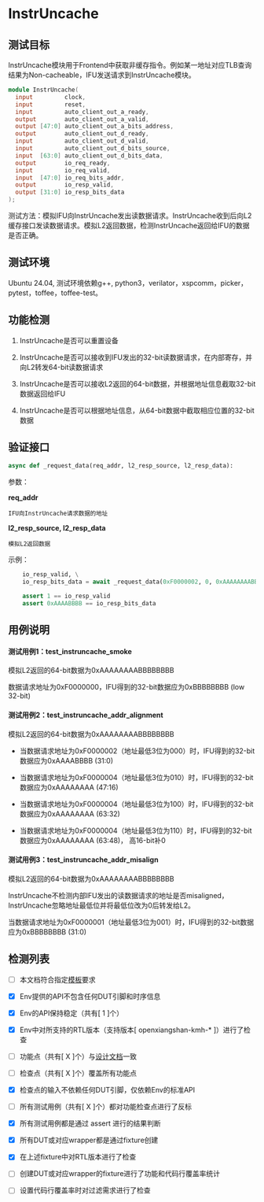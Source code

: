 # InstrUncache

## 测试目标

InstrUncache模块用于Frontend中获取非缓存指令。例如某一地址对应TLB查询结果为Non-cacheable，IFU发送请求到InstrUncache模块。

`````verilog
module InstrUncache(
  input         clock,
  input         reset,
  input         auto_client_out_a_ready,
  output        auto_client_out_a_valid,
  output [47:0] auto_client_out_a_bits_address,
  output        auto_client_out_d_ready,
  input         auto_client_out_d_valid,
  input         auto_client_out_d_bits_source,
  input  [63:0] auto_client_out_d_bits_data,
  output        io_req_ready,
  input         io_req_valid,
  input  [47:0] io_req_bits_addr,
  output        io_resp_valid,
  output [31:0] io_resp_bits_data
);
`````

测试方法：模拟IFU向InstrUncache发出读数据请求。InstrUncache收到后向L2缓存接口发读数据请求。模拟L2返回数据，检测InstrUncache返回给IFU的数据是否正确。

## 测试环境

Ubuntu 24.04, 测试环境依赖g++, python3，verilator，xspcomm，picker，pytest，toffee，toffee-test。

## 功能检测

1. InstrUncache是否可以重置设备

2. InstrUncache是否可以接收到IFU发出的32-bit读数据请求，在内部寄存，并向L2转发64-bit读数据请求

3. InstrUncache是否可以接收L2返回的64-bit数据，并根据地址信息截取32-bit数据返回给IFU

4. InstrUncache是否可以根据地址信息，从64-bit数据中截取相应位置的32-bit数据


## 验证接口

`````python
async def _request_data(req_addr, l2_resp_source, l2_resp_data):

`````

参数：


**req\_addr**

    IFU向InstrUncache请求数据的地址


**l2\_resp\_source, l2\_resp\_data**

    模拟L2返回数据


示例：

`````python
    io_resp_valid, \
    io_resp_bits_data = await _request_data(0xF0000002, 0, 0xAAAAAAAABBBBBBBB)

    assert 1 == io_resp_valid
    assert 0xAAAABBBB == io_resp_bits_data
`````

## 用例说明

#### 测试用例1：test\_instruncache\_smoke

模拟L2返回的64-bit数据为0xAAAAAAAABBBBBBBB

数据请求地址为0xF0000000，IFU得到的32-bit数据应为0xBBBBBBBB (low 32-bit)


#### 测试用例2：test\_instruncache\_addr\_alignment

模拟L2返回的64-bit数据为0xAAAAAAAABBBBBBBB

- 当数据请求地址为0xF0000002（地址最低3位为000）时，IFU得到的32-bit数据应为0xAAAABBBB (31:0)

- 当数据请求地址为0xF0000004（地址最低3位为010）时，IFU得到的32-bit数据应为0xAAAAAAAA (47:16)

- 当数据请求地址为0xF0000004（地址最低3位为100）时，IFU得到的32-bit数据应为0xAAAAAAAA (63:32)

- 当数据请求地址为0xF0000004（地址最低3位为110）时，IFU得到的32-bit数据应为0xAAAAAAAA (63:48)， 高16-bit补0



#### 测试用例3：test\_instruncache\_addr\_misalign

模拟L2返回的64-bit数据为0xAAAAAAAABBBBBBBB

InstrUncache不检测内部IFU发出的读数据请求的地址是否misaligned，InstrUncache忽略地址最低位并将最低位改为0后转发给L2。

当数据请求地址为0xF0000001（地址最低3位为001）时，IFU得到的32-bit数据应为0xBBBBBBBB (31:0)



## 检测列表


- [ ] 本文档符合指定[模板]()要求
- [x] Env提供的API不包含任何DUT引脚和时序信息
- [x] Env的API保持稳定（共有[ 1 ]个）
- [x] Env中对所支持的RTL版本（支持版本[ openxiangshan-kmh-* ]）进行了检查
- [ ] 功能点（共有[ X ]个）与[设计文档]()一致
- [ ] 检查点（共有[ X ]个）覆盖所有功能点
- [x] 检查点的输入不依赖任何DUT引脚，仅依赖Env的标准API
- [ ] 所有测试用例（共有[ X ]个）都对功能检查点进行了反标
- [x] 所有测试用例都是通过 assert 进行的结果判断
- [x] 所有DUT或对应wrapper都是通过fixture创建
- [x] 在上述fixture中对RTL版本进行了检查
- [ ] 创建DUT或对应wrapper的fixture进行了功能和代码行覆盖率统计
- [ ] 设置代码行覆盖率时对过滤需求进行了检查

